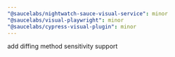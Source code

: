 ```yaml
---
"@saucelabs/nightwatch-sauce-visual-service": minor
"@saucelabs/visual-playwright": minor
"@saucelabs/cypress-visual-plugin": minor
---
```


add diffing method sensitivity support
